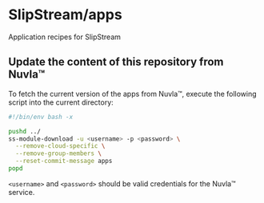 # SlipStream/apps
Application recipes for SlipStream

## Update the content of this repository from Nuvla&trade;
To fetch the current version of the apps from Nuvla&trade;, execute the following script into the current directory:
```bash
#!/bin/env bash -x

pushd ../
ss-module-download -u <username> -p <password> \
  --remove-cloud-specific \
  --remove-group-members \
  --reset-commit-message apps
popd
```

`<username>` and `<password>` should be valid credentials for the Nuvla&trade; service.



